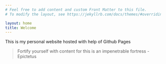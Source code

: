 ```yaml
---
# Feel free to add content and custom Front Matter to this file.
# To modify the layout, see https://jekyllrb.com/docs/themes/#overriding-theme-defaults

layout: home
title: Welcome
---
```


This is my personal website hosted with help of Github Pages

> Fortify yourself with content for this is an impenetrable fortress - Epictetus

